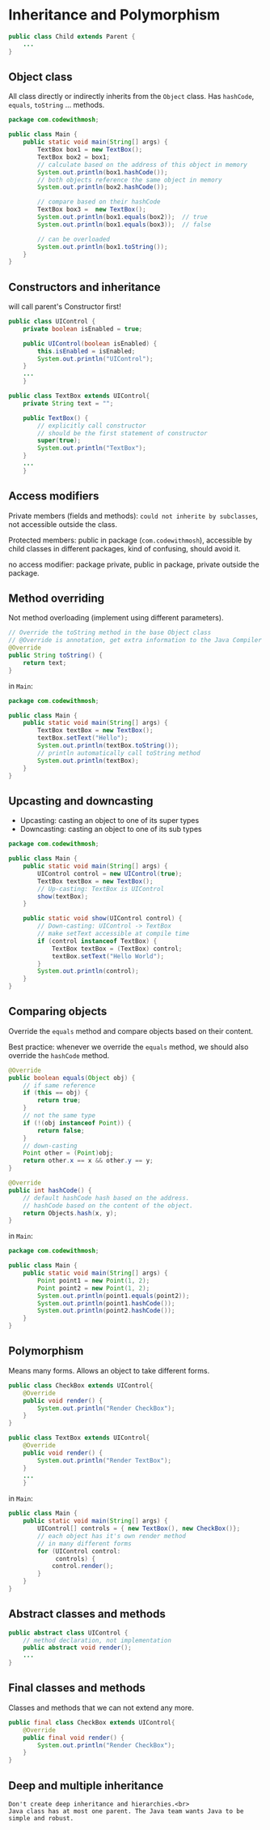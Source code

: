 # Inheritance and Polymorphism

```java
public class Child extends Parent {
    ...
}
```

## Object class

All class directly or indirectly inherits from the `Object` class. Has `hashCode`, `equals`, `toString` ... methods.

```java
package com.codewithmosh;

public class Main {
    public static void main(String[] args) {
        TextBox box1 = new TextBox();
        TextBox box2 = box1;
        // calculate based on the address of this object in memory
        System.out.println(box1.hashCode());
        // both objects reference the same object in memory
        System.out.println(box2.hashCode());

        // compare based on their hashCode
        TextBox box3 =  new TextBox();
        System.out.println(box1.equals(box2));  // true
        System.out.println(box1.equals(box3));  // false

        // can be overloaded
        System.out.println(box1.toString());
    }
}
```

## Constructors and inheritance

will call parent's Constructor first!

```java
public class UIControl {
    private boolean isEnabled = true;

    public UIControl(boolean isEnabled) {
        this.isEnabled = isEnabled;
        System.out.println("UIControl");
    }
    ...
    }
```

```java
public class TextBox extends UIControl{
    private String text = "";

    public TextBox() {
        // explicitly call constructor
        // should be the first statement of constructor
        super(true);
        System.out.println("TextBox");
    }
    ...
    }
```

## Access modifiers

Private members (fields and methods): `could not inherite by subclasses`, not accessible outside the class.

Protected members: public in package (`com.codewithmosh`), accessible by child classes in different packages, kind of confusing, should avoid it.

no access modifier: package private, public in package, private outside the package.


## Method overriding

Not method overloading (implement using different parameters).

```java
// Override the toString method in the base Object class
// @Override is annotation, get extra information to the Java Compiler
@Override
public String toString() {
    return text;
}
```

in `Main`:

```java
package com.codewithmosh;

public class Main {
    public static void main(String[] args) {
        TextBox textBox = new TextBox();
        textBox.setText("Hello");
        System.out.println(textBox.toString());
        // println automatically call toString method
        System.out.println(textBox);
    }
}
```

## Upcasting and downcasting

* Upcasting: casting an object to one of its super types
* Downcasting: casting an object to one of its sub types

```java
package com.codewithmosh;

public class Main {
    public static void main(String[] args) {
        UIControl control = new UIControl(true);
        TextBox textBox = new TextBox();
        // Up-casting: TextBox is UIControl
        show(textBox);
    }

    public static void show(UIControl control) {
        // Down-casting: UIControl -> TextBox
        // make setText accessible at compile time
        if (control instanceof TextBox) {
            TextBox textBox = (TextBox) control;
            textBox.setText("Hello World");
        }
        System.out.println(control);
    }
}
```

## Comparing objects

Override the `equals` method and compare objects based on their content.


Best practice: whenever we override the `equals` method, we should also override the `hashCode` method.

```java
@Override
public boolean equals(Object obj) {
    // if same reference
    if (this == obj) {
        return true;
    }
    // not the same type
    if (!(obj instanceof Point)) {
        return false;
    }
    // down-casting
    Point other = (Point)obj;
    return other.x == x && other.y == y;
}

@Override
public int hashCode() {
    // default hashCode hash based on the address.
    // hashCode based on the content of the object.
    return Objects.hash(x, y);
}
```
in `Main`:

```java
package com.codewithmosh;

public class Main {
    public static void main(String[] args) {
        Point point1 = new Point(1, 2);
        Point point2 = new Point(1, 2);
        System.out.println(point1.equals(point2));
        System.out.println(point1.hashCode());
        System.out.println(point2.hashCode());
    }
}
```

## Polymorphism

Means many forms. Allows an object to take different forms.

```java
public class CheckBox extends UIControl{
    @Override
    public void render() {
        System.out.println("Render CheckBox");
    }
}
```

```java
public class TextBox extends UIControl{
    @Override
    public void render() {
        System.out.println("Render TextBox");
    }
    ...
    }
```

in `Main`:

```java
public class Main {
    public static void main(String[] args) {
        UIControl[] controls = { new TextBox(), new CheckBox()};
        // each object has it's own render method
        // in many different forms
        for (UIControl control:
             controls) {
            control.render();
        }
    }
}
```

## Abstract classes and methods

```java
public abstract class UIControl {
    // method declaration, not implementation
    public abstract void render();
    ...
}
```

## Final classes and methods

Classes and methods that we can not extend any more.

```java
public final class CheckBox extends UIControl{
    @Override
    public final void render() {
        System.out.println("Render CheckBox");
    }
}
```

## Deep and multiple inheritance

```{caution}
Don't create deep inheritance and hierarchies.<br>
Java class has at most one parent. The Java team wants Java to be simple and robust.
```
